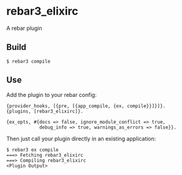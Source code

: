 rebar3_elixirc
=====

A rebar plugin

Build
-----

    $ rebar3 compile

Use
---

Add the plugin to your rebar config:


```
{provider_hooks, [{pre, [{app_compile, {ex, compile}}]}]}.
{plugins, [rebar3_elixirc]}.

{ex_opts, #{docs => false, ignore_module_conflict => true,
            debug_info => true, warnings_as_errors => false}}.
```

Then just call your plugin directly in an existing application:

```
$ rebar3 ex compile
===> Fetching rebar3_elixirc
===> Compiling rebar3_elixirc
<Plugin Output>
```
